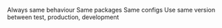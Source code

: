 Always same behaviour
Same packages
Same configs
Use same version between test, production, development
